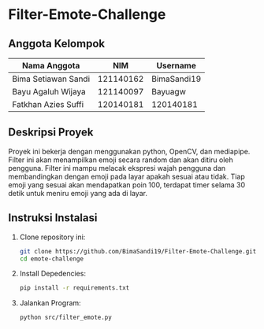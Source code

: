 # Filter-Emote-Challenge

## Anggota Kelompok

| Nama Anggota         | NIM         | Username       |
|----------------------|-------------|----------------|
| Bima Setiawan Sandi  | 121140162   | BimaSandi19    |
| Bayu Agaluh Wijaya   | 121140097   | Bayuagw        |
| Fatkhan Azies Suffi  | 120140181   | 120140181      |

## Deskripsi Proyek

Proyek ini bekerja dengan menggunakan python, OpenCV, dan mediapipe. Filter ini akan menampilkan emoji secara random dan akan ditiru oleh pengguna. Filter ini mampu melacak ekspresi wajah pengguna dan membandingkan dengan emoji pada layar apakah sesuai atau tidak. Tiap emoji yang sesuai akan mendapatkan poin 100, terdapat timer selama 30 detik untuk meniru emoji yang ada di layar.

## Instruksi Instalasi

1. Clone repository ini:
   ```sh
   git clone https://github.com/BimaSandi19/Filter-Emote-Challenge.git
   cd emote-challenge

2. Install Depedencies:
    ```sh
    pip install -r requirements.txt
    
3. Jalankan Program:
    ```sh
    python src/filter_emote.py
    ```
